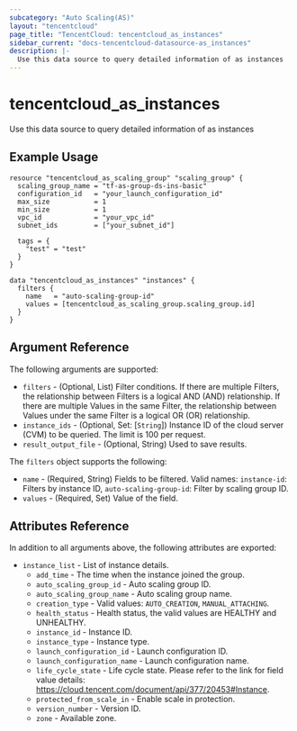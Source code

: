 ```yaml
---
subcategory: "Auto Scaling(AS)"
layout: "tencentcloud"
page_title: "TencentCloud: tencentcloud_as_instances"
sidebar_current: "docs-tencentcloud-datasource-as_instances"
description: |-
  Use this data source to query detailed information of as instances
---
```


# tencentcloud_as_instances

Use this data source to query detailed information of as instances

## Example Usage

```hcl
resource "tencentcloud_as_scaling_group" "scaling_group" {
  scaling_group_name = "tf-as-group-ds-ins-basic"
  configuration_id   = "your_launch_configuration_id"
  max_size           = 1
  min_size           = 1
  vpc_id             = "your_vpc_id"
  subnet_ids         = ["your_subnet_id"]

  tags = {
    "test" = "test"
  }
}

data "tencentcloud_as_instances" "instances" {
  filters {
    name   = "auto-scaling-group-id"
    values = [tencentcloud_as_scaling_group.scaling_group.id]
  }
}
```

## Argument Reference

The following arguments are supported:

* `filters` - (Optional, List) Filter conditions. If there are multiple Filters, the relationship between Filters is a logical AND (AND) relationship. If there are multiple Values in the same Filter, the relationship between Values under the same Filter is a logical OR (OR) relationship.
* `instance_ids` - (Optional, Set: [`String`]) Instance ID of the cloud server (CVM) to be queried. The limit is 100 per request.
* `result_output_file` - (Optional, String) Used to save results.

The `filters` object supports the following:

* `name` - (Required, String) Fields to be filtered. Valid names: `instance-id`: Filters by instance ID, `auto-scaling-group-id`: Filter by scaling group ID.
* `values` - (Required, Set) Value of the field.

## Attributes Reference

In addition to all arguments above, the following attributes are exported:

* `instance_list` - List of instance details.
  * `add_time` - The time when the instance joined the group.
  * `auto_scaling_group_id` - Auto scaling group ID.
  * `auto_scaling_group_name` - Auto scaling group name.
  * `creation_type` - Valid values: `AUTO_CREATION`, `MANUAL_ATTACHING`.
  * `health_status` - Health status, the valid values are HEALTHY and UNHEALTHY.
  * `instance_id` - Instance ID.
  * `instance_type` - Instance type.
  * `launch_configuration_id` - Launch configuration ID.
  * `launch_configuration_name` - Launch configuration name.
  * `life_cycle_state` - Life cycle state. Please refer to the link for field value details: https://cloud.tencent.com/document/api/377/20453#Instance.
  * `protected_from_scale_in` - Enable scale in protection.
  * `version_number` - Version ID.
  * `zone` - Available zone.



